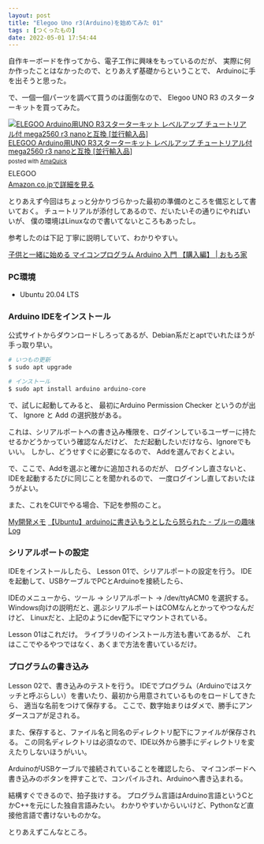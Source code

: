 ```yaml
---
layout: post
title: "Elegoo Uno r3(Arduino)を始めてみた 01"
tags : [つくったもの]
date: 2022-05-01 17:54:44
---
```



自作キーボードを作ってから、電子工作に興味をもっているのだが、
実際に何か作ったことはなかったので、とりあえず基礎からということで、
Arduinoに手を出そうと思った。

で、一個一個パーツを調べて買うのは面倒なので、
Elegoo UNO R3 のスターターキットを買ってみた。


<div class="AmaQuick-box" style="margin-bottom: 0px;"><div class="AmaQuick-image" style="float: left; margin: 0px 12px 1px 0px;"><a href="https://www.amazon.co.jp/dp/B06XF2HZGT/?tag=tavi06-22" name="AmaQuicklink" target="_blank"><img src="https://m.media-amazon.com/images/I/61S+fEvTvML._SL200_.jpg" alt="ELEGOO Arduino用UNO R3スターターキット レベルアップ チュートリアル付 mega2560 r3 nanoと互換 [並行輸入品]" style="border: none;"/></a></div><div class="AmaQuick-info" style="margin-bottom: 10px; line-height: 120%"><div class="AmaQuick-name" style="margin-bottom: 10px; line-height: 120%"><a href="https://www.amazon.co.jp/dp/B06XF2HZGT/?tag=tavi06-22" name="AmaQuicklink" target="_blank">ELEGOO Arduino用UNO R3スターターキット レベルアップ チュートリアル付 mega2560 r3 nanoと互換 [並行輸入品]</a><div class="AmaQuick-powered-date" style="font-size: 80%; margin-top: 5px; line-height: 120%">posted with <a href="https://creazy.net/amazon_quick_affiliate" title="AmaQuick" target="_blank">AmaQuick</a></div></div><div class="AmaQuick-detail">ELEGOO</div><div class="AmaQuick-sub-info" style="float: left;"><div class="AmaQuick-link" style="margin-top: 5px"><a href="https://www.amazon.co.jp/dp/B06XF2HZGT/?tag=tavi06-22" name="AmaQuicklink" target="_blank">Amazon.co.jpで詳細を見る</a></div></div></div><div class="AmaQuick-footer" style="clear: left"></div></div>


とりあえず今回はちょっと分かりづらかった最初の準備のところを備忘として書いておく。
チュートリアルが添付してあるので、だいたいその通りにやればいいが、
僕の環境はLinuxなので書いてないところもあったし。

参考したのは下記
丁寧に説明していて、わかりやすい。

[子供と一緒に始める マイコンプログラム Arduino 入門 【購入編】 &#124; おもろ家](https://omoroya.com/arduino00/)




### PC環境

* Ubuntu 20.04 LTS



### Arduino IDEをインストール

公式サイトからダウンロードしろってあるが、Debian系だとaptでいれたほうが手っ取り早い。


```bash
# いつもの更新
$ sudo apt upgrade

# インストール
$ sudo apt install arduino arduino-core

```

で、試しに起動してみると、
最初にArduino Permission Checker というのが出て、
Ignore と Add の選択肢がある。

これは、シリアルポートへの書き込み権限を、ログインしているユーザーに持たせるかどうかっていう確認なんだけど、
ただ起動したいだけなら、Ignoreでもいい。
しかし、どうせすぐに必要になるので、
Addを選んでおくとよい。

で、ここで、Addを選ぶと確かに追加されるのだが、
ログインし直さないと、IDEを起動するたびに同じことを聞かれるので、
一度ログインし直しておいたほうがよい。

また、これをCUIでやる場合、下記を参照のこと。

[My開発メモ](http://kanako.s500.xrea.com/nukblog/show.rhtml?id=646)
[【Ubuntu】arduinoに書き込もうとしたら怒られた - ブルーの趣味Log](https://www.blue-weblog.com/entry/2017/11/23/204902)



### シリアルポートの設定

IDEをインストールしたら、
Lesson 01で、シリアルポートの設定を行う。
IDEを起動して、USBケーブルでPCとArduinoを接続したら、

IDEのメニューから、ツール → シリアルポート → /dev/ttyACM0 を選択する。
Windows向けの説明だと、選ぶシリアルポートはCOMなんとかってやつなんだけど、
Linuxだと、上記のようにdev配下にマウントされている。


Lesson 01はこれだけ。
ライブラリのインストール方法も書いてあるが、
これはここでやるやつではなく、あくまで方法を書いているだけ。



### プログラムの書き込み

Lesson 02で、書き込みのテストを行う。
IDEでプログラム（Arduinoではスケッチと呼ぶらしい）を書いたり、最初から用意されているものをロードしてきたら、
適当な名前をつけて保存する。
ここで、数字始まりはダメで、勝手にアンダースコアが足される。

また、保存すると、ファイル名と同名のディレクトリ配下にファイルが保存される。
この同名ディレクトリは必須なので、IDE以外から勝手にディレクトリを変えたりしないほうがいい。


ArduinoがUSBケーブルで接続されていることを確認したら、
マイコンボードへ書き込みのボタンを押すことで、コンパイルされ、Arduinoへ書き込まれる。

結構すぐできるので、拍子抜けする。
プログラム言語はArduino言語というCとかC++を元にした独自言語みたい。
わかりやすいからいいけど、Pythonなど直接他言語で書けないものかな。




とりあえずこんなところ。






